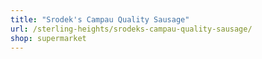 ```yaml
---
title: "Srodek's Campau Quality Sausage"
url: /sterling-heights/srodeks-campau-quality-sausage/
shop: supermarket
---
```

